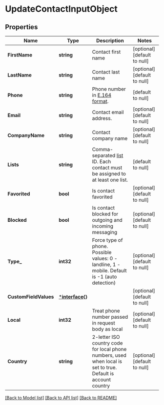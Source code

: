 # UpdateContactInputObject

## Properties
Name | Type | Description | Notes
------------ | ------------- | ------------- | -------------
**FirstName** | **string** | Contact first name | [optional] [default to null]
**LastName** | **string** | Contact last name | [optional] [default to null]
**Phone** | **string** | Phone number in [E.164 format](https://en.wikipedia.org/wiki/E.164). | [default to null]
**Email** | **string** | Contact email address. | [optional] [default to null]
**CompanyName** | **string** | Contact company name | [optional] [default to null]
**Lists** | **string** | Comma-separated [list](/docs/api/lists/) ID. Each contact must be assigned to at least one list. | [default to null]
**Favorited** | **bool** | Is contact favorited | [optional] [default to null]
**Blocked** | **bool** | Is contact blocked for outgoing and incoming messaging | [optional] [default to null]
**Type_** | **int32** | Force type of phone. Possible values: 0 - landline, 1 - mobile. Default is -1 (auto detection) | [optional] [default to null]
**CustomFieldValues** | [***interface{}**](interface{}.md) |  | [optional] [default to null]
**Local** | **int32** | Treat phone number passed in request body as local | [optional] [default to null]
**Country** | **string** | 2-letter ISO country code for local phone numbers, used when local is  set to true. Default is account country | [optional] [default to null]

[[Back to Model list]](../README.md#documentation-for-models) [[Back to API list]](../README.md#documentation-for-api-endpoints) [[Back to README]](../README.md)


